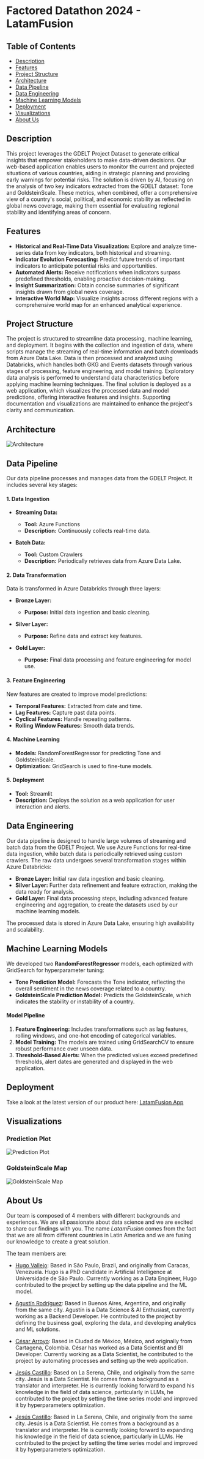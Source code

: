 # Factored Datathon 2024 - LatamFusion

## Table of Contents 
- [Description](#description)
- [Features](#features)
- [Project Structure](#project-structure)
- [Architecture](#architecture)
- [Data Pipeline](#data-pipeline)
- [Data Engineering](#data-engineering)
- [Machine Learning Models](#machine-learning-models)
- [Deployment](#deployment)
- [Visualizations](#visualizations)
- [About Us](#about-us)

## Description 

This project leverages the GDELT Project Dataset to generate critical insights that empower stakeholders to make data-driven decisions. Our web-based application enables users to monitor the current and projected situations of various countries, aiding in strategic planning and providing early warnings for potential risks. The solution is driven by AI, focusing on the analysis of two key indicators extracted from the GDELT dataset: Tone and GoldsteinScale. These metrics, when combined, offer a comprehensive view of a country's social, political, and economic stability as reflected in global news coverage, making them essential for evaluating regional stability and identifying areas of concern.

## Features 

- **Historical and Real-Time Data Visualization:** Explore and analyze time-series data from key indicators, both historical and streaming.
- **Indicator Evolution Forecasting:** Predict future trends of important indicators to anticipate potential risks and opportunities.
- **Automated Alerts:** Receive notifications when indicators surpass predefined thresholds, enabling proactive decision-making.
- **Insight Summarization:** Obtain concise summaries of significant insights drawn from global news coverage.
- **Interactive World Map:** Visualize insights across different regions with a comprehensive world map for an enhanced analytical experience.

## Project Structure

The project is structured to streamline data processing, machine learning, and deployment. It begins with the collection and ingestion of data, where scripts manage the streaming of real-time information and batch downloads from Azure Data Lake. Data is then processed and analyzed using Databricks, which handles both GKG and Events datasets through various stages of processing, feature engineering, and model training. Exploratory data analysis is performed to understand data characteristics before applying machine learning techniques. The final solution is deployed as a web application, which visualizes the processed data and model predictions, offering interactive features and insights. Supporting documentation and visualizations are maintained to enhance the project's clarity and communication.

## Architecture

![Architecture](img/Architecture_LatamFusion.png)

## Data Pipeline

Our data pipeline processes and manages data from the GDELT Project. It includes several key stages:

#### 1. **Data Ingestion**

- **Streaming Data:** 
  - **Tool:** Azure Functions
  - **Description:** Continuously collects real-time data.

- **Batch Data:**
  - **Tool:** Custom Crawlers
  - **Description:** Periodically retrieves data from Azure Data Lake.

#### 2. **Data Transformation**

Data is transformed in Azure Databricks through three layers:

- **Bronze Layer:** 
  - **Purpose:** Initial data ingestion and basic cleaning.

- **Silver Layer:** 
  - **Purpose:** Refine data and extract key features.

- **Gold Layer:** 
  - **Purpose:** Final data processing and feature engineering for model use.

#### 3. **Feature Engineering**

New features are created to improve model predictions:

- **Temporal Features:** Extracted from date and time.
- **Lag Features:** Capture past data points.
- **Cyclical Features:** Handle repeating patterns.
- **Rolling Window Features:** Smooth data trends.

#### 4. **Machine Learning**

- **Models:** RandomForestRegressor for predicting Tone and GoldsteinScale.
- **Optimization:** GridSearch is used to fine-tune models.

#### 5. **Deployment**

- **Tool:** Streamlit
- **Description:** Deploys the solution as a web application for user interaction and alerts.

## Data Engineering

Our data pipeline is designed to handle large volumes of streaming and batch data from the GDELT Project. We use Azure Functions for real-time data ingestion, while batch data is periodically retrieved using custom crawlers. The raw data undergoes several transformation stages within Azure Databricks:

- **Bronze Layer:** Initial raw data ingestion and basic cleaning.
- **Silver Layer:** Further data refinement and feature extraction, making the data ready for analysis.
- **Gold Layer:** Final data processing steps, including advanced feature engineering and aggregation, to create the datasets used by our machine learning models.

The processed data is stored in Azure Data Lake, ensuring high availability and scalability.

## Machine Learning Models

We developed two **RandomForestRegressor** models, each optimized with GridSearch for hyperparameter tuning:

- **Tone Prediction Model:** Forecasts the Tone indicator, reflecting the overall sentiment in the news coverage related to a country.
- **GoldsteinScale Prediction Model:** Predicts the GoldsteinScale, which indicates the stability or instability of a country.

#### Model Pipeline

1. **Feature Engineering:** Includes transformations such as lag features, rolling windows, and one-hot encoding of categorical variables.
2. **Model Training:** The models are trained using GridSearchCV to ensure robust performance over unseen data.
3. **Threshold-Based Alerts:** When the predicted values exceed predefined thresholds, alert dates are generated and displayed in the web application.

## Deployment

Take a look at the latest version of our product here: [LatamFusion App](https://latamfusionapp.azurewebsites.net/)

## Visualizations

### Prediction Plot

![Prediction Plot](img/time_series_preds.png)

### GoldsteinScale Map

![GoldsteinScale Map](img/goldstein_map.png)

## About Us

Our team is composed of 4 members with different backgrounds and experiences. We are all passionate about data science and we are excited to share our findings with you. The name *LatamFusion* comes from the fact that we are all from different countries in Latin America and we are fusing our knowledge to create a great solution.

The team members are:

- [Hugo Vallejo](https://www.linkedin.com/in/hugo-r-vallejo-angulo/): Based in São Paulo, Brazil, and originally from Caracas, Venezuela. Hugo is a PhD candidate in Artificial Intelligence at Universidade de São Paulo. Currently working as a Data Engineer, Hugo contributed to the project by setting up the data pipeline and the ML model.

- [Agustín Rodríguez](https://www.linkedin.com/in/agustinnrodriguez/): Based in Buenos Aires, Argentina, and originally from the same city. Agustín is a Data Science & AI Enthusiast, currently working as a Backend Developer. He contributed to the project by defining the business goal, exploring the data, and developing analytics and ML solutions.

- [César Arroyo](https://www.linkedin.com/in/cesar-arroyo-cardenas): Based in Ciudad de México, México, and originally from Cartagena, Colombia. César has worked as a Data Scientist and BI Developer. Currently working as a Data Scientist, he contributed to the project by automating processes and setting up the web application.

- [Jesús Castillo](https://www.linkedin.com/in/jes%C3%BAs-castillo/): Based on La Serena, Chile, and originally from the same city. Jesús is a Data Scientist. He comes from a background as a translator and interpreter. He is currently looking forward to expand his knowledge in the field of data science, particularly in LLMs, he contributed to the project by setting the time series model and improved it by hyperparameters optimization.

- [Jesús Castillo](https://www.linkedin.com/in/jes%C3%BAs-castillo/): Based in La Serena, Chile, and originally from the same city. Jesús is a Data Scientist. He comes from a background as a translator and interpreter. He is currently looking forward to expanding his knowledge in the field of data science, particularly in LLMs. He contributed to the project by setting the time series model and improved it by hyperparameters optimization.
